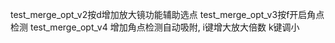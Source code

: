 test_merge_opt_v2按d增加放大镜功能辅助选点
test_merge_opt_v3按f开启角点检测
test_merge_opt_v4 增加角点检测自动吸附, i键增大放大倍数 k键调小